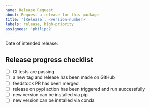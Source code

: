 ```yaml
---
name: Release Request
about: Request a release for this package
title: '[Release]: <version-number>'
labels: release, high-priority
assignees: 'philipc2'
---
```


Date of intended release:

## Release progress checklist

- [ ] CI tests are passing
- [ ] a new tag and release has been made on GitHub
- [ ] feedstock PR has been merged
- [ ] release on pypi action has been triggered and run successfully
- [ ] new version can be installed via pip
- [ ] new version can be installed via conda
